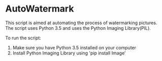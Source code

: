 # AutoWatermark

This script is aimed at automating the process of watermarking pictures.
The script uses Python 3.5 and uses the Python Imaging Library(PIL).

To run the script:

1. Make sure you have Python 3.5 installed on your computer
2. Install Python Imaging Library using 'pip install Image'


